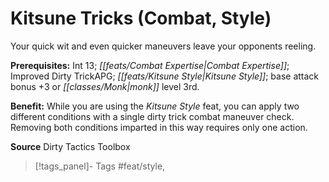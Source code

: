 ﻿---
cssclass: [feats]

---
# Kitsune Tricks (Combat, Style)

Your quick wit and even quicker maneuvers leave your opponents reeling.

**Prerequisites:** Int 13; _[[feats/Combat Expertise|Combat Expertise]]_; Improved Dirty TrickAPG; _[[feats/Kitsune Style|Kitsune Style]]_; base attack bonus +3 or _[[classes/Monk|monk]]_ level 3rd.

**Benefit:** While you are using the _Kitsune Style_ feat, you can apply two different conditions with a single dirty trick combat maneuver check. Removing both conditions imparted in this way requires only one action.

**Source** Dirty Tactics Toolbox
>[!tags_panel]- Tags
> #feat/style, 